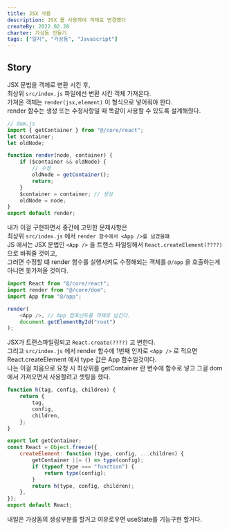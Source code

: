 ```yaml
---
title: JSX 사용
description: JSX 를 사용하여 객체로 변경했다
createBy: 2022.02.28
charter: 가상돔 만들기
tags: ["일지", "가상돔", "Javascript"]
---
```


## Story

JSX 문법을 객체로 변환 시킨 후,  
최상위 `src/index.js` 파일에선 변환 시킨 객체 가져온다.  
가져온 객체는 `render(jsx,element)` 이 형식으로 넣어줘야 한다.  
render 함수는 생성 또는 수정사항일 때 똑같이 사용할 수 있도록 설계해줬다.

```js
// dom.js
import { getContainer } from "@/core/react";
let $container;
let oldNode;

function render(node, container) {
    if ($container && oldNode) {
        // 수정
        oldNode = getContainer();
        return;
    }
    $container = container; // 생성
    oldNode = node;
}
export default render;
```

내가 이걸 구현하면서 중간에 고민한 문제사항은  
최상위 `src/index.js` 에서 `render 함수에서 <App />를 넘겼을떄`  
JS 에서는 JSX 문법인 `<App />` 을 트랜스 파일링해서 `React.createElement(????)` 으로 바꿔줄 것이고,  
그러면 수정할 떄 render 함수를 실행시켜도 수정해되는 객체를 `@/app` 을 호출하는게 아니면 못가져올 것이다.

```js
import React from "@/core/react";
import render from "@/core/dom";
import App from "@/app";

render(
    <App />, // App 컴포넌트를 객체로 넘긴다.
    document.getElementById("root")
);
```

JSX가 트랜스파일링되고 `React.create(????)` 고 변한다.  
그리고 `src/index.js` 에서 render 함수에 1번째 인자로 `<App />` 로 적으면  
React.createElement 에서 type 값은 App 함수일것이다.  
나는 이걸 처음으로 요청 시 최상위를 getContainer 란 변수에 함수로 넣고
그걸 dom 에서 가져오면서 사용할려고 셋팅을 했다.

```js
function h(tag, config, children) {
    return {
        tag,
        config,
        children,
    };
}

export let getContainer;
const React = Object.freeze({
    createElement: function (type, config, ...children) {
        getContainer ||= () => type(config);
        if (typeof type === "function") {
            return type(config);
        }
        return h(type, config, children);
    },
});
export default React;
```

내일은 가상돔의 생성부분를 할거고 여유로우면 useState를 기능구현 할거다.

